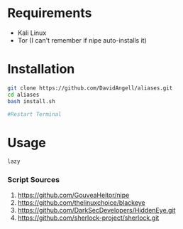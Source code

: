 # **Requirements**
- Kali Linux
- Tor (I can't remember if nipe auto-installs it)

# **Installation**

 ```bash
git clone https://github.com/DavidAngell/aliases.git
cd aliases
bash install.sh

#Restart Terminal
```

# **Usage**
 ```bash
lazy
```

### **Script Sources**

1. https://github.com/GouveaHeitor/nipe
2. https://github.com/thelinuxchoice/blackeye
3. https://github.com/DarkSecDevelopers/HiddenEye.git
4. https://github.com/sherlock-project/sherlock.git
